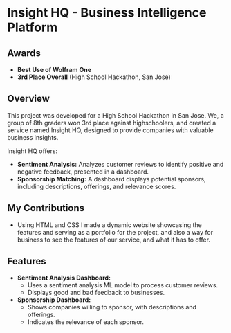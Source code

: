 # Insight HQ - Business Intelligence Platform

## Awards

* **Best Use of Wolfram One**
* **3rd Place Overall** (High School Hackathon, San Jose)

## Overview

This project was developed for a High School Hackathon in San Jose. We, a group of 8th graders won 3rd place against highschoolers, and created a service named Insight HQ, designed to provide companies with valuable business insights.

Insight HQ offers:

* **Sentiment Analysis:** Analyzes customer reviews to identify positive and negative feedback, presented in a dashboard.
* **Sponsorship Matching:** A dashboard displays potential sponsors, including descriptions, offerings, and relevance scores.

## My Contributions

* Using HTML and CSS I made a dynamic website showcasing the features and serving as a portfolio for the project, and also a way for business to see the features of our service, and what it has to offer.

## Features

* **Sentiment Analysis Dashboard:**
    * Uses a sentiment analysis ML model to process customer reviews.
    * Displays good and bad feedback to businesses.
* **Sponsorship Dashboard:**
    * Shows companies willing to sponsor, with descriptions and offerings.
    * Indicates the relevance of each sponsor.

